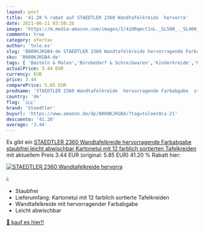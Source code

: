 ```yaml
---
layout: post
title: '41.20 % rabat auf STAEDTLER 2360 Wandtafelkreide  hervorra'
date: 2021-06-11 03:50:26
image: 'https://m.media-amazon.com/images/I/41ORqmct1nL._SL500_._SL400_.jpg'
comments: true
category: ofertas
author: 'tole.es'
slug: 'B000KJKGB4-de STAEDTLER 2360 Wandtafelkreide hervorragende Farbabgabe...'
sku: 'B000KJKGB4-de'
tags: [ 'Basteln & Malen','Bürobedarf & Schreibwaren','Kinderkreide','Mal- & Zeichenzubehör für Kinder','Schreibwaren','Spielzeug','staedtler', ]
actualPrice: 3.44 EUR
currency: EUR
price: 3.44
comparePrice: 5.85 EUR
prodname: 'STAEDTLER 2360 Wandtafelkreide  hervorragende Farbabgabe  staubfrei  leicht abwischbar  Kartonetui mit 12 farblich sortierten Tafelkreiden '
country: 'de'
flag: '🇩🇪'
brand: 'Staedtler'
buyurl: 'https://www.amazon.de/dp/B000KJKGB4/?tag=tolees0ca-21'
descuento: '41.20'
average: '3.44'
---
```


Es gibt ein [STAEDTLER 2360 Wandtafelkreide  hervorragende Farbabgabe  staubfrei  leicht abwischbar  Kartonetui mit 12 farblich sortierten Tafelkreiden ](https://www.amazon.de/dp/B000KJKGB4/?tag=tolees0ca-21) mit aktuellem Preis 3.44 EUR (original: 5.85 EUR) 41.20 % Rabatt hier:

[![STAEDTLER 2360 Wandtafelkreide  hervorra](https://m.media-amazon.com/images/I/41ORqmct1nL._SL500_._SL400_.jpg)](https://www.amazon.de/dp/B000KJKGB4/?tag=tolees0ca-21)

ℹ️:

- Staubfrei
- Lieferumfang: Kartonetui mit 12 farblich sortierte Tafelkreiden
- Wandtafelkreide mit hervorragender Farbabgabe
- Leicht abwischbar

[🛒 kauf es hier!!](https://www.amazon.de/dp/B000KJKGB4/?tag=tolees0ca-21)
